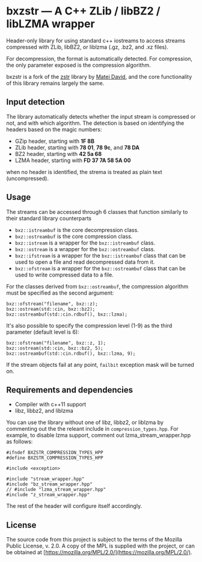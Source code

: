 # bxzstr — A C++ ZLib / libBZ2 / libLZMA wrapper

Header-only library for using standard c++ iostreams to access streams
compressed with ZLib, libBZ2, or liblzma (.gz, .bz2, and .xz files).

For decompression, the format is automatically detected. For
compression, the only parameter exposed is the compression algorithm.

bxzstr is a fork of the [zstr](https://github.com/mateidavid/zstr)
library by [Matei David](https://github.com/mateidavid), and the core
functionality of this library remains largely the same.

## Input detection

The library automatically detects whether the input stream is
compressed or not, and with which algorithm. The detection is based on
identifying the headers based on the magic numbers:
* GZip header, starting with **1F 8B**
* ZLib header, starting with **78 01**, **78 9c**, and **78 DA**
* BZ2 header, starting with **42 5a 68**
* LZMA header, starting with **FD 37 7A 58 5A 00**

when no header is identified, the strema is treated as plain text (uncompressed).

## Usage
The streams can be accessed through 6 classes that function similarly
to their standard library counterparts

* `bxz::istreambuf` is the core decompression class.
* `bxz::ostreambuf` is the core compression class.
* `bxz::istream` is a wrapper for the `bxz::istreambuf` class.
* `bxz::ostream` is a wrapper for the `bxz::ostreambuf` class.
* `bxz::ifstream` is a wrapper for the `bxz::istreambuf` class that
  can be used to open a file and read decompressed data from it.
* `bxz::ofstream` is a wrapper for the `bxz::ostreambuf` class that
  can be used to write compressed data to a file.

For the classes derived from `bxz::ostreambuf`, the compression
algorithm must be specified as the second argument:
```
bxz::ofstream("filename", bxz::z);
bxz::ostream(std::cin, bxz::bz2);
bxz::ostreambuf(std::cin.rdbuf(), bxz::lzma);
```

It's also possible to specify the compression level (1-9) as the third
parameter (default level is 6):
```
bxz::ofstream("filename", bxz::z, 1);
bxz::ostream(std::cin, bxz::bz2, 5);
bxz::ostreambuf(std::cin.rdbuf(), bxz::lzma, 9);
```

If the stream objects fail at any point, `failbit` exception mask will
be turned on.

## Requirements and dependencies
* Compiler with c++11 support
* libz, libbz2, and liblzma

You can use the library without one of libz, libbz2, or liblzma by
commenting out the the releant include in `compression_types.hpp`. For
example, to disable lzma support, comment out lzma_stream_wrapper.hpp
as follows:
```
#ifndef BXZSTR_COMPRESSION_TYPES_HPP
#define BXZSTR_COMPRESSION_TYPES_HPP

#include <exception>

#include "stream_wrapper.hpp"
#include "bz_stream_wrapper.hpp"
// #include "lzma_stream_wrapper.hpp"
#include "z_stream_wrapper.hpp"

```
The rest of the header will configure itself accordingly.

## License
The source code from this project is subject to the terms of the
Mozilla Public License, v. 2.0. A copy of the MPL is supplied with the
project, or can be obtained at
[https://mozilla.org/MPL/2.0/](https://mozilla.org/MPL/2.0/).
